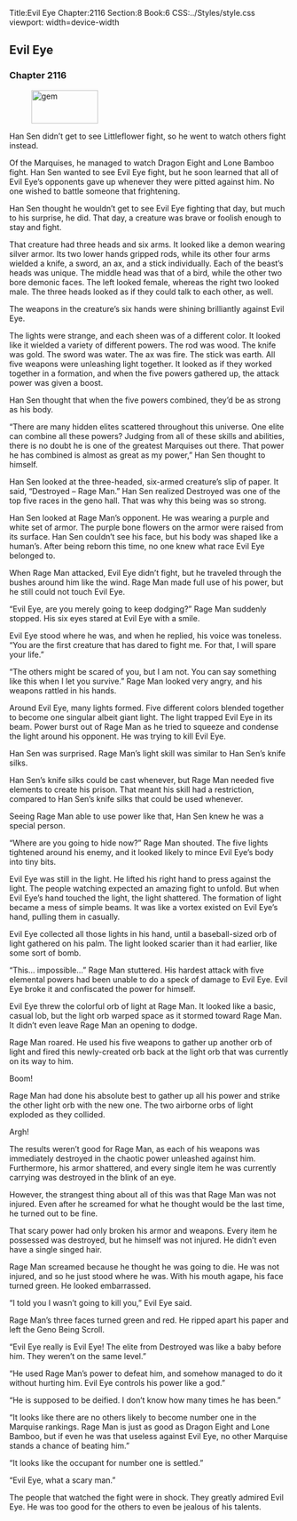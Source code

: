 Title:Evil Eye 
Chapter:2116 
Section:8 
Book:6 
CSS:../Styles/style.css 
viewport: width=device-width
  
## Evil Eye
### Chapter 2116
  
<figure>
	<img src="../Images/gem.gif" alt="gem" id="gem" width="120" height="60" />
</figure>
  

  
Han Sen didn’t get to see Littleflower fight, so he went to watch others fight instead.

Of the Marquises, he managed to watch Dragon Eight and Lone Bamboo fight. Han Sen wanted to see Evil Eye fight, but he soon learned that all of Evil Eye’s opponents gave up whenever they were pitted against him. No one wished to battle someone that frightening.

Han Sen thought he wouldn’t get to see Evil Eye fighting that day, but much to his surprise, he did. That day, a creature was brave or foolish enough to stay and fight.

That creature had three heads and six arms. It looked like a demon wearing silver armor. Its two lower hands gripped rods, while its other four arms wielded a knife, a sword, an ax, and a stick individually. Each of the beast’s heads was unique. The middle head was that of a bird, while the other two bore demonic faces. The left looked female, whereas the right two looked male. The three heads looked as if they could talk to each other, as well.

The weapons in the creature’s six hands were shining brilliantly against Evil Eye.

The lights were strange, and each sheen was of a different color. It looked like it wielded a variety of different powers. The rod was wood. The knife was gold. The sword was water. The ax was fire. The stick was earth. All five weapons were unleashing light together. It looked as if they worked together in a formation, and when the five powers gathered up, the attack power was given a boost.

Han Sen thought that when the five powers combined, they’d be as strong as his body.

“There are many hidden elites scattered throughout this universe. One elite can combine all these powers? Judging from all of these skills and abilities, there is no doubt he is one of the greatest Marquises out there. That power he has combined is almost as great as my power,” Han Sen thought to himself.

Han Sen looked at the three-headed, six-armed creature’s slip of paper. It said, “Destroyed – Rage Man.” Han Sen realized Destroyed was one of the top five races in the geno hall. That was why this being was so strong.

Han Sen looked at Rage Man’s opponent. He was wearing a purple and white set of armor. The purple bone flowers on the armor were raised from its surface. Han Sen couldn’t see his face, but his body was shaped like a human’s. After being reborn this time, no one knew what race Evil Eye belonged to.

When Rage Man attacked, Evil Eye didn’t fight, but he traveled through the bushes around him like the wind. Rage Man made full use of his power, but he still could not touch Evil Eye.

“Evil Eye, are you merely going to keep dodging?” Rage Man suddenly stopped. His six eyes stared at Evil Eye with a smile.

Evil Eye stood where he was, and when he replied, his voice was toneless. “You are the first creature that has dared to fight me. For that, I will spare your life.”

“The others might be scared of you, but I am not. You can say something like this when I let you survive.” Rage Man looked very angry, and his weapons rattled in his hands.

Around Evil Eye, many lights formed. Five different colors blended together to become one singular albeit giant light. The light trapped Evil Eye in its beam. Power burst out of Rage Man as he tried to squeeze and condense the light around his opponent. He was trying to kill Evil Eye.

Han Sen was surprised. Rage Man’s light skill was similar to Han Sen’s knife silks.

Han Sen’s knife silks could be cast whenever, but Rage Man needed five elements to create his prison. That meant his skill had a restriction, compared to Han Sen’s knife silks that could be used whenever.

Seeing Rage Man able to use power like that, Han Sen knew he was a special person.

“Where are you going to hide now?” Rage Man shouted. The five lights tightened around his enemy, and it looked likely to mince Evil Eye’s body into tiny bits.

Evil Eye was still in the light. He lifted his right hand to press against the light. The people watching expected an amazing fight to unfold. But when Evil Eye’s hand touched the light, the light shattered. The formation of light became a mess of simple beams. It was like a vortex existed on Evil Eye’s hand, pulling them in casually.

Evil Eye collected all those lights in his hand, until a baseball-sized orb of light gathered on his palm. The light looked scarier than it had earlier, like some sort of bomb.

“This… impossible…” Rage Man stuttered. His hardest attack with five elemental powers had been unable to do a speck of damage to Evil Eye. Evil Eye broke it and confiscated the power for himself.

Evil Eye threw the colorful orb of light at Rage Man. It looked like a basic, casual lob, but the light orb warped space as it stormed toward Rage Man. It didn’t even leave Rage Man an opening to dodge.

Rage Man roared. He used his five weapons to gather up another orb of light and fired this newly-created orb back at the light orb that was currently on its way to him.

Boom!

Rage Man had done his absolute best to gather up all his power and strike the other light orb with the new one. The two airborne orbs of light exploded as they collided.

Argh!

The results weren’t good for Rage Man, as each of his weapons was immediately destroyed in the chaotic power unleashed against him. Furthermore, his armor shattered, and every single item he was currently carrying was destroyed in the blink of an eye.

However, the strangest thing about all of this was that Rage Man was not injured. Even after he screamed for what he thought would be the last time, he turned out to be fine.

That scary power had only broken his armor and weapons. Every item he possessed was destroyed, but he himself was not injured. He didn’t even have a single singed hair.

Rage Man screamed because he thought he was going to die. He was not injured, and so he just stood where he was. With his mouth agape, his face turned green. He looked embarrassed.

“I told you I wasn’t going to kill you,” Evil Eye said.

Rage Man’s three faces turned green and red. He ripped apart his paper and left the Geno Being Scroll.

“Evil Eye really is Evil Eye! The elite from Destroyed was like a baby before him. They weren’t on the same level.”

“He used Rage Man’s power to defeat him, and somehow managed to do it without hurting him. Evil Eye controls his power like a god.”

“He is supposed to be deified. I don’t know how many times he has been.”

“It looks like there are no others likely to become number one in the Marquise rankings. Rage Man is just as good as Dragon Eight and Lone Bamboo, but if even he was that useless against Evil Eye, no other Marquise stands a chance of beating him.”

“It looks like the occupant for number one is settled.”

“Evil Eye, what a scary man.”

The people that watched the fight were in shock. They greatly admired Evil Eye. He was too good for the others to even be jealous of his talents.
